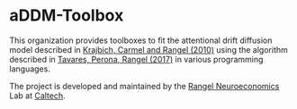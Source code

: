 # aDDM-Toolbox

This organization provides toolboxes to fit the attentional drift diffusion model described in [Krajbich, Carmel and Rangel (2010)](https://www.nature.com/articles/nn.2635) using the algorithm described in [Tavares, Perona, Rangel (2017)](https://www.frontiersin.org/articles/10.3389/fnins.2017.00468/full) in various programming languages.

The project is developed and maintained by the [Rangel Neuroeconomics](https://www.rnl.caltech.edu/index.html) Lab at [Caltech](https://www.caltech.edu/).

